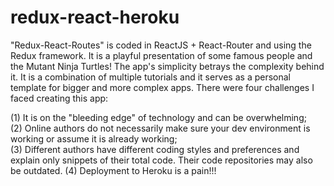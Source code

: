 # redux-react-heroku

<p>"Redux-React-Routes" is coded in ReactJS + React-Router and using the Redux framework.  It is a playful presentation of some famous people and the Mutant Ninja Turtles!  The app's simplicity betrays the complexity behind it.  It is a combination of multiple tutorials and it serves as a personal template for bigger and more complex apps.  There were four challenges I faced creating this app: <br/> 

(1) It is on the "bleeding edge" of technology and can be overwhelming;<br/>
(2) Online authors do not necessarily make sure your dev environment is working or assume it is already working;<br/>
(3) Different authors have different coding styles and preferences and explain only snippets of their total code.  Their code repositories may also be outdated.
(4) Deployment to Heroku is a pain!!!</p><br/>

<p></p>


